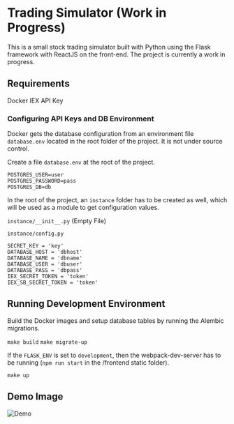 # Trading Simulator (Work in Progress)

This is a small stock trading simulator built with Python using the Flask framework with ReactJS on the front-end.
The project is currently a work in progress.

## Requirements
Docker
IEX API Key

### Configuring API Keys and DB Environment

Docker gets the database configuration from an environment file `database.env` located in the root folder of the project.
It is not under source control.

Create a file `database.env` at the root of the project.
```
POSTGRES_USER=user
POSTGRES_PASSWORD=pass
POSTGRES_DB=db
```

In the root of the project, an `instance` folder has to be created as well, which will be used
as a module to get configuration values.

`instance/__init__.py` (Empty File)  

`instance/config.py`  
```
SECRET_KEY = 'key'
DATABASE_HOST = 'dbhost'
DATABASE_NAME = 'dbname'
DATABASE_USER = 'dbuser'
DATABASE_PASS = 'dbpass'
IEX_SECRET_TOKEN = 'token'
IEX_SB_SECRET_TOKEN = 'token'
```

## Running Development Environment

Build the Docker images and setup database tables by running the Alembic migrations.

`make build`
`make migrate-up`

If the `FLASK_ENV` is set to `development`, then the webpack-dev-server has to be running (`npm run start` in the /frontend static folder).

`make up`

## Demo Image

![Demo](https://user-images.githubusercontent.com/7053830/95796709-96010900-0cbb-11eb-9a2b-dad378cfc3ed.png "Demo") 